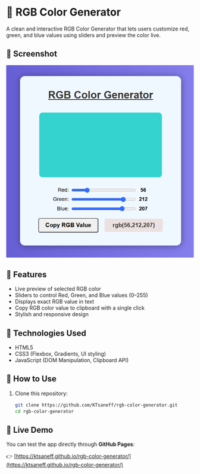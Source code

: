 # 🎨 RGB Color Generator

A clean and interactive RGB Color Generator that lets users customize red, green, and blue values using sliders and preview the color live.

## 📸 Screenshot

![RGB Color Generator Screenshot](assets/RGB-Generator-screenshot.png)

## 🚀 Features

- Live preview of selected RGB color
- Sliders to control Red, Green, and Blue values (0–255)
- Displays exact RGB value in text
- Copy RGB color value to clipboard with a single click
- Stylish and responsive design

## 🔧 Technologies Used

- HTML5
- CSS3 (Flexbox, Gradients, UI styling)
- JavaScript (DOM Manipulation, Clipboard API)

## 📂 How to Use

1. Clone this repository:

   ```bash
   git clone https://github.com/KTsaneff/rgb-color-generator.git
   cd rgb-color-generator
   
## 🚀 Live Demo

You can test the app directly through **GitHub Pages**:

👉 [https://ktsaneff.github.io/rgb-color-generator/](https://ktsaneff.github.io/rgb-color-generator/)
